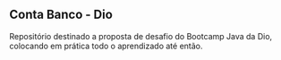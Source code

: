 ## Conta Banco - Dio

Repositório destinado a proposta de desafio do Bootcamp Java da Dio, colocando em prática todo o aprendizado até então.